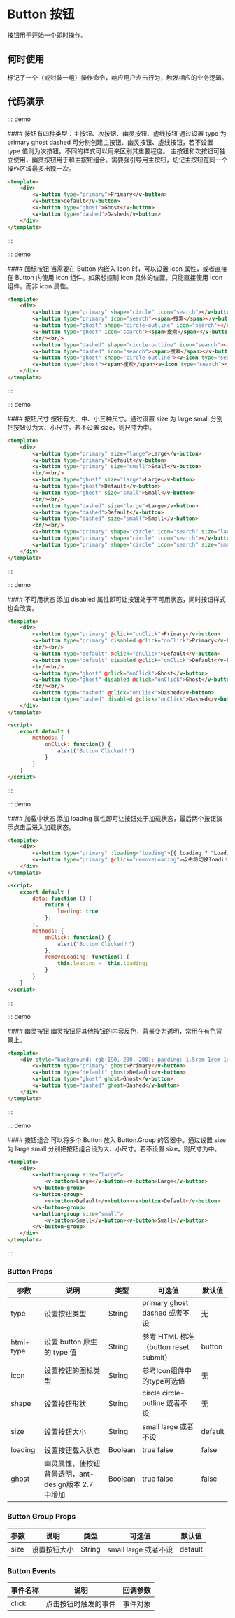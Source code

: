 <script>
    export default {
        data: function () {
            return {
                loading: true
            };
        },
        methods: {
            onClick: function() {
                alert("Button Clicked！")
            },
            removeLoading: function() {
                this.loading = !this.loading;
            }
        }
    }
</script>
# Button 按钮

按钮用于开始一个即时操作。

## 何时使用

标记了一个（或封装一组）操作命令，响应用户点击行为，触发相应的业务逻辑。
## 代码演示

::: demo
<summary>
  #### 按钮有四种类型：主按钮、次按钮、幽灵按钮、虚线按钮
  通过设置 type 为 primary ghost dashed 可分别创建主按钮、幽灵按钮、虚线按钮，若不设置 type 值则为次按钮。不同的样式可以用来区别其重要程度。
  主按钮和次按钮可独立使用，幽灵按钮用于和主按钮组合。需要强引导用主按钮，切记主按钮在同一个操作区域最多出现一次。
</summary>

```html
<template>
    <div>
        <v-button type="primary">Primary</v-button>
        <v-button>default</v-button>
        <v-button type="ghost">Ghost</v-button>
        <v-button type="dashed">Dashed</v-button>
    </div>
</template>
```
:::

::: demo
<summary>
  #### 图标按钮
  当需要在 Button 内嵌入 Icon 时，可以设置 icon 属性，或者直接在 Button 内使用 Icon 组件。如果想控制 Icon 具体的位置，只能直接使用 Icon 组件，而非 icon 属性。
</summary>

```html
<template>
    <div>
        <v-button type="primary" shape="circle" icon="search"></v-button>
        <v-button type="primary" icon="search"><span>搜索</span></v-button>
        <v-button type="ghost" shape="circle-outline" icon="search"></v-button>
        <v-button type="ghost" icon="search"><span>搜索</span></v-button>
        <br/><br/>
        <v-button type="dashed" shape="circle-outline" icon="search"></v-button>
        <v-button type="dashed" icon="search"><span>搜索</span></v-button>
        <v-button type="ghost" shape="circle-outline"><v-icon type="search"></v-icon></v-button>
        <v-button type="ghost"><span>搜索</span><v-icon type="search"></v-icon></v-button>
    </div>
</template>
```
:::

::: demo
<summary>
  #### 按钮尺寸
  按钮有大、中、小三种尺寸。通过设置 size 为 large small 分别把按钮设为大、小尺寸。若不设置 size，则尺寸为中。
</summary>

```html
<template>
    <div>
        <v-button type="primary" size="large">Large</v-button>
        <v-button type="primary">Default</v-button>
        <v-button type="primary" size="small">Small</v-button>
        <br/><br/>
        <v-button type="ghost" size="large">Large</v-button>
        <v-button type="ghost">Default</v-button>
        <v-button type="ghost" size="small">Small</v-button>
        <br/><br/>
        <v-button type="dashed" size="large">Large</v-button>
        <v-button type="dashed">Default</v-button>
        <v-button type="dashed" size="small">Small</v-button>
        <br/><br/>
        <v-button type="primary" shape="circle" icon="search" size="large"></v-button>
        <v-button type="primary" shape="circle" icon="search"></v-button>
        <v-button type="primary" shape="circle" icon="search" size="small"></v-button>
    </div>
</template>
```
:::

::: demo
<summary>
  #### 不可用状态
  添加 disabled 属性即可让按钮处于不可用状态，同时按钮样式也会改变。
</summary>

```html
<template>
    <div>
        <v-button type="primary" @click="onClick">Primary</v-button>
        <v-button type="primary" disabled @click="onClick">Primary</v-button>
        <br/><br/>
        <v-button type="default" @click="onClick">Default</v-button>
        <v-button type="default" disabled @click="onClick">Default</v-button>
        <br/><br/>
        <v-button type="ghost" @click="onClick">Ghost</v-button>
        <v-button type="ghost" disabled @click="onClick">Ghost</v-button>
        <br/><br/>
        <v-button type="dashed" @click="onClick">Dashed</v-button>
        <v-button type="dashed" disabled @click="onClick">Dashed</v-button>
    </div>
</template>

<script>
    export default {
        methods: {
            onClick: function() {
                alert("Button Clicked！")
            }
        }
    }
</script>
```
:::

::: demo
<summary>
  #### 加载中状态
  添加 loading 属性即可让按钮处于加载状态，最后两个按钮演示点击后进入加载状态。
</summary>

```html
<template>
    <div>
        <v-button type="primary" :loading="loading">{{ loading ? "Loading" : "Default" }}</v-button>
        <v-button type="primary" @click="removeLoading">点击将切换loading状态</v-button>
    </div>
</template>

<script>
    export default {
        data: function () {
            return {
                loading: true
            };
        },
        methods: {
            onClick: function() {
                alert("Button Clicked！")
            },
            removeLoading: function() {
                this.loading = !this.loading;
            }
        }
    }
</script>
```
:::

::: demo
<summary>
  #### 幽灵按钮
  幽灵按钮将其他按钮的内容反色，背景变为透明，常用在有色背景上。
</summary>

```html
<template>
    <div style="background: rgb(190, 200, 200); padding: 1.5rem 1rem 1rem;">
        <v-button type="primary" ghost>Primary</v-button>
        <v-button type="default" ghost>Default</v-button>
        <v-button type="ghost" ghost>Ghost</v-button>
        <v-button type="dashed" ghost>Dashed</v-button>
    </div>
</template>
```
:::

::: demo
<summary>
  #### 按钮组合
  可以将多个 Button 放入 Button.Group 的容器中。通过设置 size 为 large small 分别把按钮组合设为大、小尺寸。若不设置 size，则尺寸为中。
</summary>

```html
<template>
    <div>
        <v-button-group size="large">
            <v-button>Large</v-button><v-button>Large</v-button>
        </v-button-group>
        <v-button-group>
            <v-button>Default</v-button><v-button>Default</v-button>
        </v-button-group>
        <v-button-group size="small">
            <v-button>Small</v-button><v-button>Small</v-button>
        </v-button-group>
    </div>
</template>
```
:::


### Button Props
| 参数      | 说明          | 类型      | 可选值                           | 默认值  |
|---------- |-------------- |---------- |-------------------------------- |-------- |
| type | 设置按钮类型 | String | primary ghost dashed 或者不设| 无 |
| html-type | 设置 button 原生的 type 值 | String | 参考 HTML 标准（button reset submit） | button |
| icon | 设置按钮的图标类型 | String | 参考Icon组件中的type可选值| 无 |
| shape | 设置按钮形状 | String | circle circle-outline 或者不设 | 无 |
| size | 设置按钮大小 | String | small large 或者不设 | default |
| loading | 设置按钮载入状态 | Boolean | true false | false |
| ghost | 幽灵属性，使按钮背景透明，ant-design版本 2.7 中增加 | Boolean | true false | false |

### Button Group Props
| 参数      | 说明          | 类型      | 可选值                           | 默认值  |
|---------- |-------------- |---------- |-------------------------------- |-------- |
| size | 设置按钮大小 | String | small large 或者不设 | default |


### Button Events
| 事件名称 | 说明 | 回调参数 |
|---------- |-------- |---------- |
| click | 点击按钮时触发的事件 | 事件对象 |

